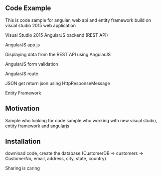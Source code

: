 
## Code Example

This is code sample for angular, web api and entity framework build on visual studio 2015 web application 

Visual Studio 2015 AngularJS backend (REST API)

AngularJS app.js

Displaying data from the REST API using AngularJS

AngularJS form validation

AngularJS route

JSON get return json using HttpResponseMessage

Entity Framework


## Motivation

Sample who looking for code sample who working with new visual studio, entity framework and angularjs

## Installation

download code, create the database (CustomerDB => customers => CustomerNo, email, address, city, state, country)

Sharing is caring
